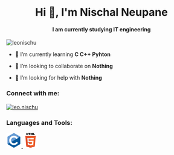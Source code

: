 <h1 align="center">Hi 👋, I'm Nischal Neupane</h1>
<h4 align="center">I am currently studying IT engineering  </h4>

<p align="left"> <img src="https://komarev.com/ghpvc/?username=leonischu&label=Profile%20views&color=0e75b6&style=flat" alt="leonischu" /> </p>

- 🌱 I’m currently learning **C C++ Pyhton**

- 👯 I’m looking to collaborate on **Nothing**

- 🤝 I’m looking for help with **Nothing**

<h3 align="left">Connect with me:</h3>
<p align="left">
<a href="https://instagram.com/leo.nischu" target="blank"><img align="center" src="https://raw.githubusercontent.com/rahuldkjain/github-profile-readme-generator/master/src/images/icons/Social/instagram.svg" alt="leo.nischu" height="30" width="40" /></a>
</p>

<h3 align="left">Languages and Tools:</h3>
<p align="left"> <a href="https://www.cprogramming.com/" target="_blank" rel="noreferrer"> <img src="https://raw.githubusercontent.com/devicons/devicon/master/icons/c/c-original.svg" alt="c" width="40" height="40"/> </a> <a href="https://www.w3.org/html/" target="_blank" rel="noreferrer"> <img src="https://raw.githubusercontent.com/devicons/devicon/master/icons/html5/html5-original-wordmark.svg" alt="html5" width="40" height="40"/> </a> </p>
